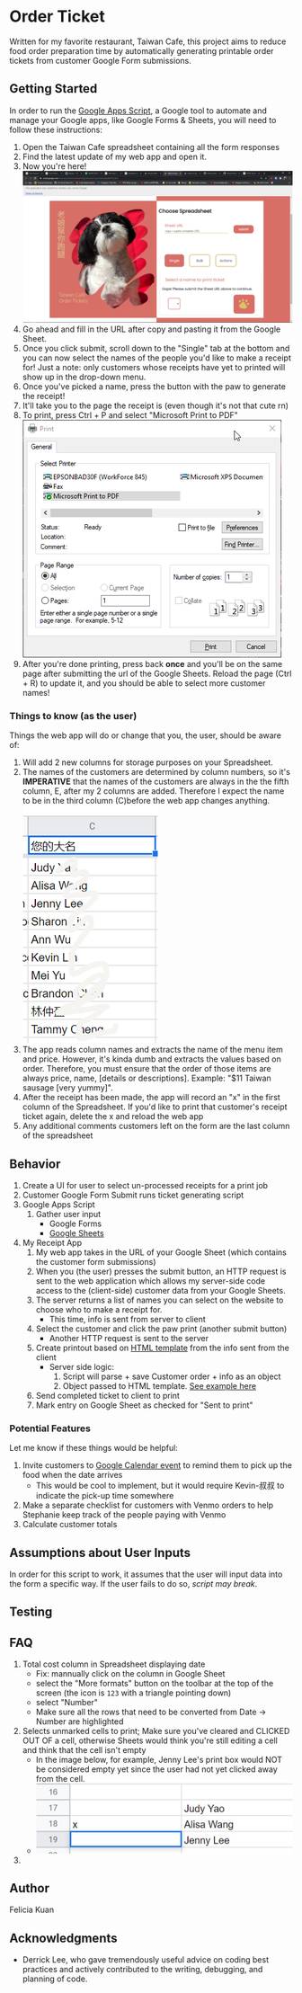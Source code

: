 # Order Ticket

Written for my favorite restaurant, Taiwan Cafe, this project aims to reduce food order preparation time by automatically generating printable order tickets from customer Google Form submissions.

## Getting Started

In order to run the [Google Apps Script](https://script.google.com), a Google tool to automate and manage your Google apps, like Google Forms & Sheets, you will need to follow these instructions:

1. Open the Taiwan Cafe spreadsheet containing all the form responses
2. Find the latest update of my web app and open it.
3. Now you're here!
   ![homepage](images/homepage.png)
4. Go ahead and fill in the URL after copy and pasting it from the Google Sheet.
5. Once you click submit, scroll down to the "Single" tab at the bottom and you can now select the names of the people you'd like to make a receipt for! Just a note: only customers whose receipts have yet to printed will show up in the drop-down menu.
6. Once you've picked a name, press the button with the paw to generate the receipt!
7. It'll take you to the page the receipt is (even though it's not that cute rn)
8. To print, press Ctrl + P and select "Microsoft Print to PDF"
   ![print](images/printing.png)
9. After you're done printing, press back **once** and you'll be on the same page after submitting the url of the Google Sheets. Reload the page (Ctrl + R) to update it, and you should be able to select more customer names!

### Things to know (as the user)

Things the web app will do or change that you, the user, should be aware of:

1. Will add 2 new columns for storage purposes on your Spreadsheet.
2. The names of the customers are determined by column numbers, so it's **IMPERATIVE** that the names of the customers are always in the the fifth column, E, after my 2 columns are added. Therefore I expect the name to be in the third column (C)before the web app changes anything.
   ![censored column names](./images/columnC.png)
3. The app reads column names and extracts the name of the menu item and price. However, it's kinda dumb and extracts the values based on order. Therefore, you must ensure that the order of those items are always price, name, [details or descriptions]. Example: "$11 Taiwan sausage [very yummy]".
4. After the receipt has been made, the app will record an "x" in the first column of the Spreadsheet. If you'd like to print that customer's receipt ticket again, delete the x and reload the web app
5. Any additional comments customers left on the form are the last column of the spreadsheet

## Behavior

1. Create a UI for user to select un-processed receipts for a print job
2. Customer Google Form Submit runs ticket generating script
3. Google Apps Script
   1. Gather user input
      - Google Forms
      - [Google Sheets](https://developers.google.com/apps-script/guides/sheets#reading_data)
4. My Receipt App
   1. My web app takes in the URL of your Google Sheet (which contains the customer form submissions)
   2. When you (the user) presses the submit button, an HTTP request is sent to the web application which allows my server-side code access to the (client-side) customer data from your Google Sheets.
   3. The server returns a list of names you can select on the website to choose who to make a receipt for.
      - This time, info is sent from server to client
   4. Select the customer and click the paw print (another submit button)
      - Another HTTP request is sent to the server
   5. Create printout based on [HTML template](https://developers.google.com/apps-script/guides/html/templates "Google HTML services doc") from the info sent from the client
      - Server side logic:
        1. Script will parse + save Customer order + info as an object
        2. Object passed to HTML template. [See example here](https://developers.google.com/apps-script/guides/html/templates#calling_apps_script_functions_from_a_template)
   6. Send completed ticket to client to print
   7. Mark entry on Google Sheet as checked for "Sent to print"

### Potential Features

Let me know if these things would be helpful:

1. Invite customers to [Google Calendar event](https://developers.google.com/apps-script/quickstart/forms "The useful how-to") to remind them to pick up the food when the date arrives
   - This would be cool to implement, but it would require Kevin-叔叔 to indicate the pick-up time somewhere
2. Make a separate checklist for customers with Venmo orders to help Stephanie keep track of the people paying with Venmo
3. Calculate customer totals

## Assumptions about User Inputs

In order for this script to work, it assumes that the user will input data into the form a specific way. If the user fails to do so, _script may break_.

## Testing

## FAQ

1. Total cost column in Spreadsheet displaying date
   - Fix: mannually click on the column in Google Sheet
   - select the "More formats" button on the toolbar at the top of the screen (the icon is `123` with a triangle pointing down)
   - select "Number"
   - Make sure all the rows that need to be converted from Date -> Number are highlighted
2. Selects unmarked cells to print; Make sure you've cleared and CLICKED OUT OF a cell, otherwise Sheets would think you're still editing a cell and think that the cell isn't empty
   - In the image below, for example, Jenny Lee's print box would NOT be considered empty yet since the user had not yet clicked away from the cell.
   - ![1](images/FAQ-clarification.jpg)
3.

## Author

Felicia Kuan

## Acknowledgments

- Derrick Lee, who gave tremendously useful advice on coding best practices and actively contributed to the writing, debugging, and planning of code.
